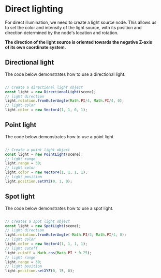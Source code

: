 # Direct lighting

For direct illumination, we need to create a light source node. This allows us to set the color and intensity of the light source, with its position and direction determined by the node's location and rotation. 

**The direction of the light source is oriented towards the negative Z-axis of its own coordinate system.**

## Directional light

The code below demonstrates how to use a directional light.

```javascript

// Create a directional light object
const light = new DirectionalLight(scene);
// light direction
light.rotation.fromEulerAngle(Math.PI/4, Math.PI/4, 0);
// light color
light.color = new Vector4(1, 1, 0, 1);

```

<div class="showcase" case="tut-11"></div>

## Point light

The code below demonstrates how to use a point light.

```javascript

// Create a point light object
const light = new PointLight(scene);
// light range
light.range = 30;
// light color
light.color = new Vector4(1, 1, 1, 1);
// light position
light.position.setXYZ(0, 1, 0);

```

<div class="showcase" case="tut-12"></div>

## Spot light

The code below demonstrates how to use a spot light.

```javascript

// Creates a spot light object
const light = new SpotLight(scene);
// light direction
light.rotation.fromEulerAngle(-Math.PI/4, Math.PI/4, 0);
// light color
light.color = new Vector4(1, 1, 1, 1);
// light cutoff
light.cutoff = Math.cos(Math.PI * 0.25);
// light range
light.range = 30;
// light position
light.position.setXYZ(0, 15, 0);

```

<div class="showcase" case="tut-13"></div>

